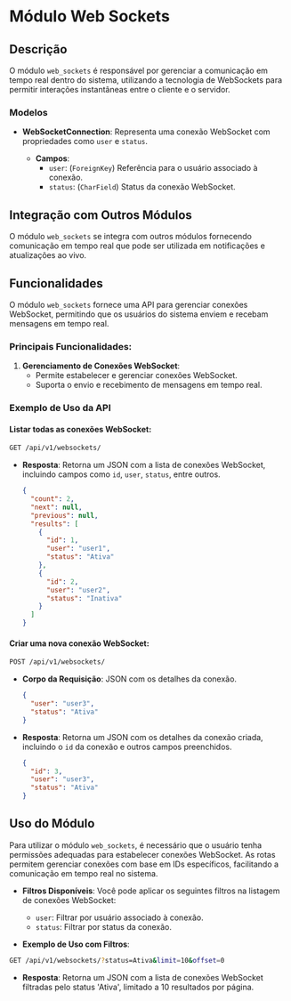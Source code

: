 # Módulo Web Sockets

## Descrição

O módulo `web_sockets` é responsável por gerenciar a comunicação em tempo real dentro do sistema, utilizando a tecnologia de WebSockets para permitir interações instantâneas entre o cliente e o servidor.

### Modelos

- **WebSocketConnection**: Representa uma conexão WebSocket com propriedades como `user` e `status`.

  - **Campos**:
    - `user`: (`ForeignKey`) Referência para o usuário associado à conexão.
    - `status`: (`CharField`) Status da conexão WebSocket.

## Integração com Outros Módulos

O módulo `web_sockets` se integra com outros módulos fornecendo comunicação em tempo real que pode ser utilizada em notificações e atualizações ao vivo.

## Funcionalidades

O módulo `web_sockets` fornece uma API para gerenciar conexões WebSocket, permitindo que os usuários do sistema enviem e recebam mensagens em tempo real.

### Principais Funcionalidades:

1. **Gerenciamento de Conexões WebSocket**:
   - Permite estabelecer e gerenciar conexões WebSocket.
   - Suporta o envio e recebimento de mensagens em tempo real.

### Exemplo de Uso da API

#### Listar todas as conexões WebSocket:

```bash
GET /api/v1/websockets/
```

- **Resposta**: Retorna um JSON com a lista de conexões WebSocket, incluindo campos como `id`, `user`, `status`, entre outros.
  ```json
  {
    "count": 2,
    "next": null,
    "previous": null,
    "results": [
      {
        "id": 1,
        "user": "user1",
        "status": "Ativa"
      },
      {
        "id": 2,
        "user": "user2",
        "status": "Inativa"
      }
    ]
  }
  ```

#### Criar uma nova conexão WebSocket:

```bash
POST /api/v1/websockets/
```

- **Corpo da Requisição**: JSON com os detalhes da conexão.
  ```json
  {
    "user": "user3",
    "status": "Ativa"
  }
  ```

- **Resposta**: Retorna um JSON com os detalhes da conexão criada, incluindo o `id` da conexão e outros campos preenchidos.
  ```json
  {
    "id": 3,
    "user": "user3",
    "status": "Ativa"
  }
  ```

## Uso do Módulo

Para utilizar o módulo `web_sockets`, é necessário que o usuário tenha permissões adequadas para estabelecer conexões WebSocket. As rotas permitem gerenciar conexões com base em IDs específicos, facilitando a comunicação em tempo real no sistema.

- **Filtros Disponíveis**: Você pode aplicar os seguintes filtros na listagem de conexões WebSocket:
  - `user`: Filtrar por usuário associado à conexão.
  - `status`: Filtrar por status da conexão.

- **Exemplo de Uso com Filtros**:

```bash
GET /api/v1/websockets/?status=Ativa&limit=10&offset=0
```

- **Resposta**: Retorna um JSON com a lista de conexões WebSocket filtradas pelo status 'Ativa', limitado a 10 resultados por página. 